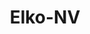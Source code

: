 ---
title: Elko-NV
slug: elko-nv
f_state:
- cms/state/nevada.md
f_locations:
- cms/payday-loan/cash-advantedge-6615.md
- cms/payday-loan/check-exchange-of-elko-11246.md
- cms/payday-loan/check-exchange-of-elko-11247.md
- cms/payday-loan/check-for-a-check-11388.md
- cms/payday-loan/check-for-a-check-11389.md
- cms/payday-loan/check-for-a-check-express-11390.md
- cms/payday-loan/check-for-check-11403.md
- cms/payday-loan/check-for-check-11404.md
- cms/payday-loan/check-fora-check-11405.md
- cms/payday-loan/fast-tips-17900.md
- cms/payday-loan/lincoln-money-lenders-llc-20410.md
- cms/payday-loan/money-in-a-minute-21269.md
- cms/payday-loan/money-in-a-minute-21270.md
- cms/payday-loan/quick-check-exchange-25283.md
- cms/payday-loan/ruby-mountain-pawn-26120.md
- cms/payday-loan/ship-it-postal-service-26369.md
updated-on: '2024-05-30T13:41:28.615Z'
created-on: '2024-05-30T13:41:28.615Z'
published-on: '2024-05-30T13:54:32.469Z'
f_city: Elko
layout: '[city].html'
tags: city
---